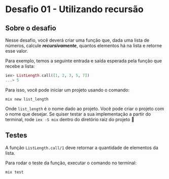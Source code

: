 # Desafio 01 - Utilizando recursão
## Sobre o desafio                                                                                    
Nesse desafio, você deverá criar uma função que, dada uma lista de números, calcule ***recursivamente***, quantos elementos há na lista e retorne esse valor.
                                                          
Para exemplo, temos a seguinte entrada e saída esperada pela função que recebe a lista:

```elixir
iex> ListLength.call([1, 2, 3, 5, 7]) 
...> 5
```
Para isso, você pode iniciar um projeto usando o comando:

`mix new list_length`

Onde `list_length` é o nome dado ao projeto. 
Você pode criar o projeto com o nome que desejar.
Se quiser testar a sua implementação a partir do terminal, 
rode `iex -S mix` dentro do diretório raiz do projeto 🚀

## Testes

A função `ListLength.call/1` deve retornar a quantidade
de elementos da lista.

Para rodar o teste da função, executar o comando
no terminal:

`mix test`
